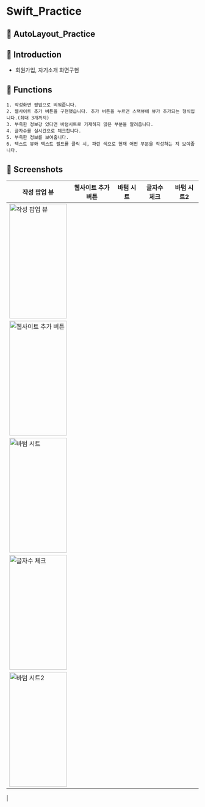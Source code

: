 # Swift_Practice

## 🍎 AutoLayout_Practice

## 🤝 Introduction
- 회원가입, 자기소개 화면구현

## 🧩 Functions
```
1. 작성화면 팝업으로 띄워줍니다.
2. 웹사이트 추가 버튼을 구현했습니다. 추가 버튼을 누르면 스택뷰에 뷰가 추가되는 형식입니다.(최대 3개까지)
3. 부족한 정보강 있다면 바텀시트로 기재하지 않은 부분을 알려줍니다.
4. 글자수를 실시간으로 체크합니다.
5. 부족한 정보를 보여줍니다.
6. 텍스트 뷰와 텍스트 필드를 클릭 시, 파란 색으로 현재 어떤 부분을 작성하는 지 보여줍니다.
```

## 📸 Screenshots
|작성 팝업 뷰|웹사이트 추가 버튼|바텀 시트|글자수 체크|바텀 시트2|
|---|---|---|---|---|
|<img width="150" height="300" alt="작성 팝업 뷰" src="https://github.com/JeeeeSangRyul/Swift_Practice/assets/98386841/e5ae38d9-c547-45ac-b123-ac8ca52a7775">
|<img width="150" height="300" alt="웹사이트 추가 버튼" src="https://github.com/JeeeeSangRyul/Swift_Practice/assets/98386841/160d0caa-7aaf-421d-b8a2-bc20691dd760">
|<img width="150" height="300" alt="바텀 시트" src="https://github.com/JeeeeSangRyul/Swift_Practice/assets/98386841/8b1ac680-124b-4822-a329-e1a408b2bf7a">
|<img width="150" height="300" alt="글자수 체크" src="https://github.com/JeeeeSangRyul/Swift_Practice/assets/98386841/dc299717-81bf-4ef4-ac0a-0d53ff5136fb">
|<img width="150" height="300" alt="바텀 시트2" src="https://github.com/JeeeeSangRyul/Swift_Practice/assets/98386841/843d89e8-ae2a-45f5-b382-a92b0afa0381">
|

